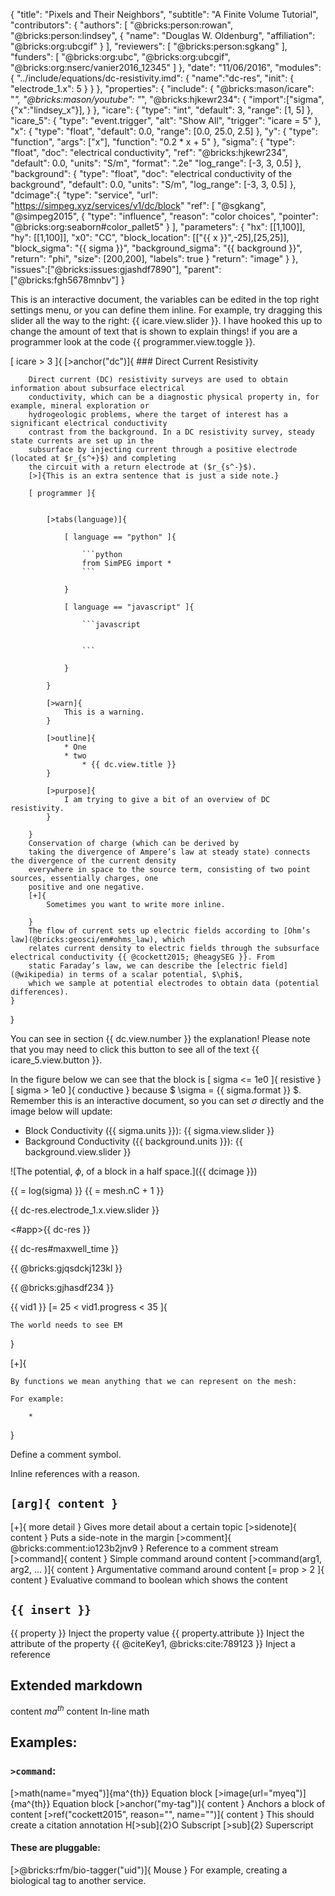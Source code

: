 {
    "title": "Pixels and Their Neighbors",
    "subtitle": "A Finite Volume Tutorial",
    "contributors": {
        "authors": [
            "@bricks:person:rowan",
            "@bricks:person:lindsey",
            {
                "name": "Douglas W. Oldenburg",
                "affiliation": "@bricks:org:ubcgif"
            }
        ],
        "reviewers": [
            "@bricks:person:sgkang"
        ],
        "funders": [
            "@bricks:org:ubc",
            "@bricks:org:ubcgif",
            "@bricks:org:nserc/vanier2016_12345"
        ]
    },
    "date": "11/06/2016",
    "modules": {
        "../include/equations/dc-resistivity.imd": {
            "name":"dc-res",
            "init": {
                "electrode_1.x": 5
            }
        }
    },
    "properties": {
        "include": {
            "@bricks:mason/icare": "*",
            "@bricks:mason/youtube": "*",
            "@bricks:hjkewr234": {
                "import":["sigma", {"x":"lindsey_x"}],
            }
        },
        "icare": {
            "type": "int",
            "default": 3,
            "range": [1, 5]
        },
        "icare_5": {
            "type": "event.trigger",
            "alt": "Show All",
            "trigger": "icare = 5"
        },
        "x": {
            "type": "float",
            "default": 0.0,
            "range": [0.0, 25.0, 2.5]
        },
        "y": {
            "type": "function",
            "args": ["x"],
            "function": "0.2 * x + 5"
        },
        "sigma": {
            "type": "float",
            "doc": "electrical conductivity",
            "ref": "@bricks:hjkewr234",
            "default": 0.0,
            "units": "S/m",
            "format": ".2e"
            "log_range": [-3, 3, 0.5]
        },
        "background": {
            "type": "float",
            "doc": "electrical conductivity of the background",
            "default": 0.0,
            "units": "S/m",
            "log_range": [-3, 3, 0.5]
        },
        "dcimage":{
            "type": "service",
            "url": "https://simpeg.xyz/services/v1/dc/block"
            "ref": [
                "@sgkang",
                "@simpeg2015",
                {
                    "type": "influence",
                    "reason": "color choices",
                    "pointer": "@bricks:org:seaborn#color_pallet5"
                }
            ],
            "parameters": {
                "hx": [[1,100]],
                "hy": [[1,100]],
                "x0": "CC",
                "block_location": [["{{ x }}",-25],[25,25]],
                "block_sigma": "{{ sigma }}",
                "background_sigma": "{{ background }}",
                "return": "phi",
                "size": [200,200],
                "labels": true
            }
            "return": "image"
        }
    },
    "issues":["@bricks:issues:gjashdf7890"],
    "parent":["@bricks:fgh5678mnbv"]
}

This is an interactive document, the variables can be edited in the top right settings menu, or you can define them inline.
For example, try dragging this slider all the way to the right: {{ icare.view.slider }}. I have hooked this up to change the
amount of text that is shown to explain things! if you are a programmer look at the code {{ programmer.view.toggle }}.

[ icare > 3 ]{
    [>anchor("dc")]{
        ### Direct Current Resistivity

        Direct current (DC) resistivity surveys are used to obtain information about subsurface electrical
        conductivity, which can be a diagnostic physical property in, for example, mineral exploration or
        hydrogeologic problems, where the target of interest has a significant electrical conductivity
        contrast from the background. In a DC resistivity survey, steady state currents are set up in the
        subsurface by injecting current through a positive electrode (located at $r_{s^+}$) and completing
        the circuit with a return electrode at ($r_{s^-}$).
        [>]{This is an extra sentence that is just a side note.}

        [ programmer ]{


            [>tabs(language)]{

                [ language == "python" ]{

                    ```python
                    from SimPEG import *
                    ```

                }

                [ language == "javascript" ]{

                    ```javascript


                    ```

                }

            }

            [>warn]{
                This is a warning.
            }

            [>outline]{
                * One
                * two
                    * {{ dc.view.title }}
            }

            [>purpose]{
                I am trying to give a bit of an overview of DC resistivity.
            }

        }
        Conservation of charge (which can be derived by
        taking the divergence of Ampere’s law at steady state) connects the divergence of the current density
        everywhere in space to the source term, consisting of two point sources, essentially charges, one
        positive and one negative.
        [+]{
            Sometimes you want to write more inline.

        }
        The flow of current sets up electric fields according to [Ohm’s law](@bricks:geosci/em#ohms_law), which
        relates current density to electric fields through the subsurface electrical conductivity {{ @cockett2015; @heagySEG }}. From
        static Faraday’s law, we can describe the [electric field](@wikipedia) in terms of a scalar potential, $\phi$,
        which we sample at potential electrodes to obtain data (potential differences).
    }
}

You can see in section {{ dc.view.number }} the explanation!
Please note that you may need to click this button to see all of the text {{ icare_5.view.button }}.

In the figure below we can see that the block is [ sigma <= 1e0 ]{ resistive } [ sigma > 1e0 ]{ conductive } because
$ \sigma = {{ sigma.format }} $. Remember this is an interactive document, so you can set $\sigma$ directly and the image below
will update:

 * Block Conductivity ({{ sigma.units }}): {{ sigma.view.slider }}
 * Background Conductivity ({{ background.units }}): {{ background.view.slider }}

![The potential, $\phi$, of a block in a half space.]({{ dcimage }})

{{ = log(sigma) }}
{{ = mesh.nC + 1 }}

{{ dc-res.electrode_1.x.view.slider }}

<#app>{{ dc-res }}

{{ dc-res#maxwell_time }}

{{ @bricks:gjqsdckj123kl }}


{{ @bricks:gjhasdf234 }}



{{ vid1 }}
[= 25 < vid1.progress < 35 ]{

    The world needs to see EM

}


[+]{

    By functions we mean anything that we can represent on the mesh:

    For example:

        *
}


Define a comment symbol.


Inline references with a reason.


## `[arg]{ content }`

[+]{ more detail }                                      Gives more detail about a certain topic
[>sidenote]{ content }                                  Puts a side-note in the margin
[>comment]{ @bricks:comment:io123b2jnv9 }               Reference to a comment stream
[>command]{ content }                                   Simple command around content
[>command(arg1, arg2, ... )]{ content }                 Argumentative command around content
[= prop > 2 ]{ content }                                Evaluative command to boolean which shows the content


## `{{ insert }}`

{{ property }}                                          Inject the property value
{{ property.attribute }}                                Inject the attribute of the property
{{ @citeKey1, @bricks:cite:789123 }}                    Inject a reference

## Extended markdown
content $ma^{th}$ content                               In-line math


## Examples:

### `>command`:
[>math(name="myeq")]{ma^{th}}                           Equation block
[>image(url="myeq")]{ma^{th}}                           Equation block
[>anchor("my-tag")]{ content }                          Anchors a block of content
[>ref("cockett2015", reason="", name="")]{ content }    This should create a citation annotation
H[>sub]{2}O                                             Subscript
[>sub]{2}                                               Superscript


#### These are pluggable:
[>@bricks:rfm/bio-tagger("uid")]{ Mouse }               For example, creating a biological tag to another service.


